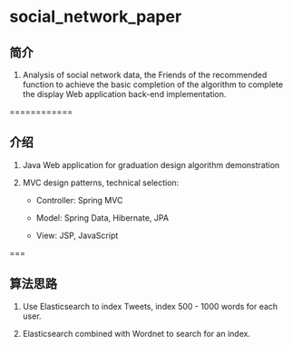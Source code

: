social_network_paper
====================

## 简介

1. Analysis of social network data, the Friends of the recommended function to achieve the basic completion of the algorithm to complete the display Web application back-end implementation.

============
## 介绍

1. Java Web application for graduation design algorithm demonstration

2. MVC design patterns, technical selection:

    - Controller: Spring MVC
    
    - Model: Spring Data, Hibernate, JPA
    
    - View: JSP, JavaScript 
    
===
## 算法思路

1. Use Elasticsearch to index Tweets, index 500 - 1000 words for each user.

2. Elasticsearch combined with Wordnet to search for an index.
